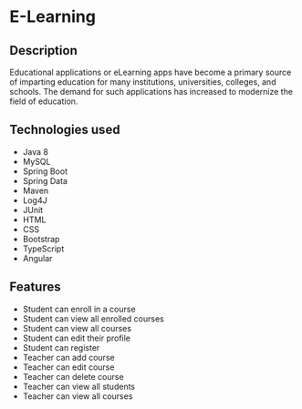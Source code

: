 # E-Learning
## Description
Educational applications or eLearning apps have become a primary source of imparting education for many institutions, universities, colleges, and schools.
The demand for such applications has increased to modernize the field of education.
## Technologies used
* Java 8
* MySQL
* Spring Boot
* Spring Data
* Maven
* Log4J
* JUnit
* HTML
* CSS
* Bootstrap
* TypeScript
* Angular
## Features
* Student can enroll in a course
* Student can view all enrolled courses
* Student can view all courses
* Student can edit their profile
* Student can register
* Teacher can add course
* Teacher can edit course
* Teacher can delete course
* Teacher can view all students
* Teacher can view all courses
